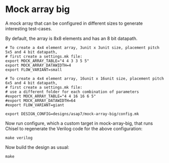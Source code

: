 Mock array big
==============

A mock array that can be configured in different sizes to generate
interesting test-cases.

By default, the array is 8x8 elements and has an 8 bit datapath.


```
# To create a 4x4 element array, 3unit x 3unit size, placement pitch 5x5 and 4 bit datapath, 
# first create a settings.mk file:
export MOCK_ARRAY_TABLE="4 4 3 3 5 5"
export MOCK_ARRAY_DATAWIDTH=4
export FLOW_VARIANT=small

# To create a 4x4 element array, 16unit x 16unit size, placement pitch 6x5 and 4 bit datapath, 
# first create a settings.mk file:
# use a different folder for each combination of parameters
#export MOCK_ARRAY_TABLE="4 4 16 16 6 5"
#export MOCK_ARRAY_DATAWIDTH=64
#export FLOW_VARIANT=giant

export DESIGN_CONFIG=designs/asap7/mock-array-big/config.mk
```

Now run configure, which a custom target in mock-array-big, that runs Chisel to
regenerate the Verilog code for the above configuration:

```
make verilog
```

Now build the design as usual:

```
make
```
